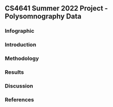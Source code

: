 ## CS4641 Summer 2022 Project - Polysomnography Data

### Infographic

### Introduction

### Methodology

### Results

### Discussion

### References
